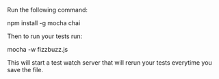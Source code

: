 Run the following command:


npm install -g mocha chai


Then to run your tests run:


mocha -w fizzbuzz.js


This will start a test watch server that
will rerun your tests everytime you save the file.
